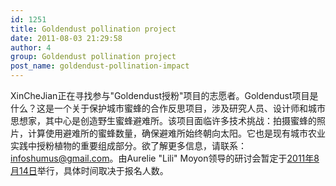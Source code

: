 ```yaml
---
id: 1251
title: Goldendust pollination project
date: 2011-08-03 21:29:58
author: 4
group: Goldendust pollination project
post_name: goldendust-pollination-impact
---
```


XinCheJian正在寻找参与"Goldendust授粉"项目的志愿者。Goldendust项目是什么？这是一个关于保护城市蜜蜂的合作反思项目，涉及研究人员、设计师和城市思想家，其中心是创造野生蜜蜂避难所。该项目面临许多技术挑战：拍摄蜜蜂的照片，计算使用避难所的蜜蜂数量，确保避难所始终朝向太阳。它也是现有城市农业实践中授粉植物的重要组成部分。欲了解更多信息，请联系：infoshumus@gmail.com。由Aurelie "Lili" Moyon领导的研讨会暂定于[2011年8月14日](http://xinchejian.com/?page_id=548&event_action=register&event_id=42&name_of_event=Preserve%20the%20Wild%20Bees%20Workshop)举行，具体时间取决于报名人数。